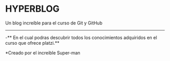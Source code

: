 # HYPERBLOG

Un blog increíble para el curso de Git y GitHub


------------

-** En el cual podras descubrir todos los conocimientos adquiridos en el curso que ofrece platzi.**

*Creado por el increible Super-man
